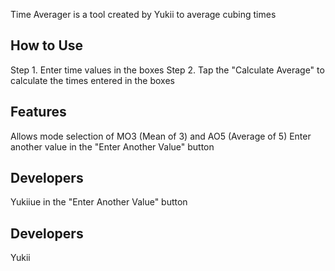 Time Averager is a tool created by Yukii to average cubing times

## How to Use
Step 1. Enter time values in the boxes
Step 2. Tap the "Calculate Average" to calculate the times entered in the boxes

## Features
Allows mode selection of MO3 (Mean of 3) and AO5 (Average of 5)
Enter another value in the "Enter Another Value" button

## Developers
Yukiiue in the "Enter Another Value" button

## Developers
Yukii